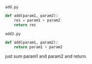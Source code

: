 `add.py`
```python
def add(param1, param2):
    res = param1 + param2
    return res
```
`add2.py`
```python
def add(param1, param2):
    return param1 + param2
```
just sum param1 and param2 and return.